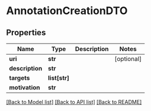 # AnnotationCreationDTO

## Properties
Name | Type | Description | Notes
------------ | ------------- | ------------- | -------------
**uri** | **str** |  | [optional] 
**description** | **str** |  | 
**targets** | **list[str]** |  | 
**motivation** | **str** |  | 

[[Back to Model list]](../README.md#documentation-for-models) [[Back to API list]](../README.md#documentation-for-api-endpoints) [[Back to README]](../README.md)


